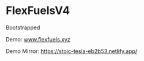 # FlexFuelsV4
Bootstrapped

Demo: www.flexfuels.xyz

Demo Mirror: https://stoic-tesla-eb2b53.netlify.app/
